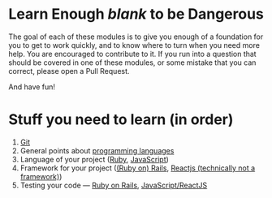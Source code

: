 # Learn Enough *blank* to be Dangerous
The goal of each of these modules is to give you enough of a foundation for you to get to work quickly, and to know where to turn when you need more help. You are encouraged to contribute to it. If you run into a question that should be covered in one of these modules, or some mistake that you can correct, please open a Pull Request.

And have fun!

# Stuff you need to learn (in order)
1. [Git](Misc_Dev/Git.md)
1. General points about [programming languages](Languages/README.md)
1. Language of your project ([Ruby](Languages/Ruby.md), [JavaScript](Languages/JavaScript.md))
1. Framework for your project ([(Ruby on) Rails](Frameworks_and_Libraries/Rails.md), [Reactjs (technically not a framework)](Frameworks_And_Libraries/Reactjs.md))
1. Testing your code — [Ruby on Rails](Testing/Rails.md), [JavaScript/ReactJS](Testing/JavaScript.md)
